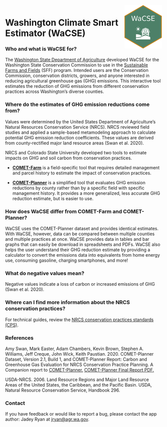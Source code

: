 
<!-- aboutWaCSE.md is generated from aboutWaCSE.Rmd. Please edit that file -->

<img src="img/favicon.png" align="right" width="120"/>

# Washington Climate Smart Estimator (WaCSE)

### Who and what is WaCSE for?

The
<a href= "https://agr.wa.gov/departments/land-and-water/natural-resources" target="_blank">Washington
State Department of Agriculture</a> developed WaCSE for the Washington
State Conservation Commission to use in the
<a href="https://www.scc.wa.gov/sff" target="_blank">Sustainable Farms
and Fields</a> (SFF) program. Intended users are the Conservation
Commission, conservation districts, growers, and anyone interested in
reducing agricultural greenhouse gas (GHG) emissions. This interactive
tool estimates the reduction of GHG emissions from different
conservation practices across Washington’s diverse counties.

### Where do the estimates of GHG emission reductions come from?

Values were determined by the United States Department of Agriculture’s
Natural Resources Conservation Service (NRCS). NRCS reviewed field
studies and applied a sample-based metamodeling approach to calculate
potential GHG emission reduction coefficients. These values are derived
from county-rectified major land resource areas (Swan et al. 2020).

NRCS and Colorado State University developed two tools to estimate
impacts on GHG and soil carbon from conservation practices.

-   <a href="http://comet-farm.com" target="_blank">**COMET-Farm**</a>
    is a field-specific tool that requires detailed management and
    parcel history to estimate the impact of conservation practices.

-   <a href="http://comet-planner.com" target="_blank">**COMET-Planner**</a>
    is a simplified tool that evaluates GHG emission reductions by
    county rather than by a specific field with specific management
    history. It provides a more generalized, less accurate GHG reduction
    estimate, but is easier to use.

### How does WaCSE differ from COMET-Farm and COMET-Planner?

WaCSE uses the COMET-Planner dataset and provides identical estimates.
With WaCSE, however, data can be compared between multiple counties and
multiple practices at once. WaCSE provides data in tables and bar graphs
that can easily be download in spreadsheets and PDFs. WaCSE also helps
the user understand their GHG reduction estimate by providing a
calculator to convert the emissions data into equivalents from home
energy use, consuming gasoline, charging smartphones, and more!

### What do negative values mean?

Negative values indicate a loss of carbon or increased emissions of GHG
(Swan et al. 2020).

### Where can I find more information about the NRCS conservation practices?

For technical guides, review the
<a href="https://www.nrcs.usda.gov/wps/portal/nrcs/main/national/technical/cp/" target="_blank">NRCS
conservation practices standards (CPS)</a>.

### References

Amy Swan, Mark Easter, Adam Chambers, Kevin Brown, Stephen A. Williams,
Jeff Creque, John Wick, Keith Paustian. 2020. COMET-Planner Dataset,
Version 2.1, Build 1, and COMET-Planner Report: Carbon and Greenhouse
Gas Evaluation for NRCS Conservation Practice Planning. A Companion
report to
<a href="http://www.comet-planner.com" target = "_blank">COMET-Planner.</a>
<a href="http://bfuels.nrel.colostate.edu/beta/COMET-Planner_Report_Final.pdf" target = "_blank">COMET-Planner
Final Report PDF.</a>

USDA-NRCS. 2006. Land Resource Regions and Major Land Resource Areas of
the United States, the Caribbean, and the Pacific Basin. USDA, Natural
Resource Conservation Service, Handbook 296.

### Contact

If you have feedback or would like to report a bug, please contact the
app author: Jadey Ryan at
[jryan@agr.wa.gov](mailto:jryan@agr.wa.gov?subject=WaCSE).

